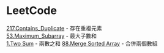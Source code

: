 # LeetCode

[217.Contains_Duplicate](/problems/217.Contains_Duplicate.md) - 存在重複元素  
[53.Maximum_Subarray](/problems/53.Maximum_Subarray.md) - 最大子數和  
[1.Two Sum](/problems/1.Two_Sum.md) - 兩數之和
[88.Merge Sorted Array](/problems/88.Merge_Sorted_Array.md) - 合併兩個數組
